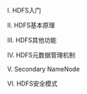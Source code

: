 I. HDFS入门



II. HDFS基本原理



III. HDFS其他功能



IV. HDFS元数据管理机制



V. Secondary NameNode



VI. HDFS安全模式

